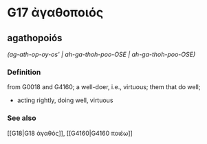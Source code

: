 # G17 ἀγαθοποιός

## agathopoiós

_(ag-ath-op-oy-os' | ah-ga-thoh-poo-OSE | ah-ga-thoh-poo-OSE)_

### Definition

from G0018 and G4160; a well-doer, i.e., virtuous; them that do well; 

- acting rightly, doing well, virtuous

### See also

[[G18|G18 ἀγαθός]], [[G4160|G4160 ποιέω]]
